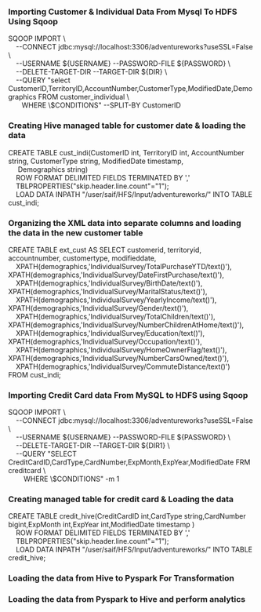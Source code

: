 <h3>Importing Customer & Individual Data From Mysql To HDFS Using Sqoop</h3>
<p>SQOOP IMPORT \<br>
&nbsp;&nbsp;&nbsp;&nbsp;--CONNECT jdbc:mysql://localhost:3306/adventureworks?useSSL=False \<br>
&nbsp;&nbsp;&nbsp;&nbsp;--USERNAME  ${USERNAME} --PASSWORD-FILE ${PASSWORD} \<br>
&nbsp;&nbsp;&nbsp;&nbsp;--DELETE-TARGET-DIR --TARGET-DIR ${DIR} \<br>
&nbsp;&nbsp;&nbsp;&nbsp;--QUERY "select CustomerID,TerritoryID,AccountNumber,CustomerType,ModifiedDate,Demographics FROM customer_individual \<br>
&nbsp;&nbsp;&nbsp;&nbsp;&nbsp;&nbsp;&nbsp;WHERE \$CONDITIONS" --SPLIT-BY CustomerID</p>

<h3>Creating Hive managed table for customer date & loading the data</h3>
<p>CREATE TABLE cust_indi(CustomerID int, TerritoryID int, AccountNumber string, CustomerType string, ModifiedDate timestamp, <br/>&nbsp;&nbsp;&nbsp;&nbsp; Demographics string) <br> 
   &nbsp;&nbsp;&nbsp;&nbsp;ROW FORMAT DELIMITED FIELDS TERMINATED BY ',' <br>
   &nbsp;&nbsp;&nbsp;&nbsp;TBLPROPERTIES("skip.header.line.count"="1");<br>
   &nbsp;&nbsp;&nbsp;&nbsp;LOAD DATA INPATH "/user/saif/HFS/Input/adventureworks/" INTO TABLE cust_indi;</p>

<h3>Organizing the XML data into separate columns and loading the data in the new customer table</h3>
<p>
 CREATE TABLE ext_cust AS SELECT customerid, territoryid, accountnumber, customertype, modifieddate, &nbsp;&nbsp;&nbsp;&nbsp;XPATH(demographics,'IndividualSurvey/TotalPurchaseYTD/text()'), XPATH(demographics,'IndividualSurvey/DateFirstPurchase/text()'), &nbsp;&nbsp;&nbsp;&nbsp;XPATH(demographics,'IndividualSurvey/BirthDate/text()'), XPATH(demographics,'IndividualSurvey/MaritalStatus/text()'), &nbsp;&nbsp;&nbsp;&nbsp;XPATH(demographics,'IndividualSurvey/YearlyIncome/text()'), XPATH(demographics,'IndividualSurvey/Gender/text()'), &nbsp;&nbsp;&nbsp;&nbsp;XPATH(demographics,'IndividualSurvey/TotalChildren/text()'), XPATH(demographics,'IndividualSurvey/NumberChildrenAtHome/text()'), &nbsp;&nbsp;&nbsp;&nbsp;XPATH(demographics,'IndividualSurvey/Education/text()'), XPATH(demographics,'IndividualSurvey/Occupation/text()'), &nbsp;&nbsp;&nbsp;&nbsp;XPATH(demographics,'IndividualSurvey/HomeOwnerFlag/text()'), XPATH(demographics,'IndividualSurvey/NumberCarsOwned/text()'), &nbsp;&nbsp;&nbsp;&nbsp;XPATH(demographics,'IndividualSurvey/CommuteDistance/text()')
<br>FROM cust_indi;</p>
<h3>Importing Credit Card data From MySQL to HDFS using Sqoop</h3>
<p>SQOOP IMPORT \<br>
&nbsp;&nbsp;&nbsp;&nbsp;--CONNECT jdbc:mysql://localhost:3306/adventureworks?useSSL=False \<br/>
&nbsp;&nbsp;&nbsp;&nbsp;--USERNAME ${USERNAME} --PASSWORD-FILE ${PASSWORD} \<br>
&nbsp;&nbsp;&nbsp;&nbsp;--DELETE-TARGET-DIR --TARGET-DIR ${DIR1} \<br>
&nbsp;&nbsp;&nbsp;&nbsp;--QUERY "SELECT CreditCardID,CardType,CardNumber,ExpMonth,ExpYear,ModifiedDate FRM creditcard \<br>
&nbsp;&nbsp;&nbsp;&nbsp; &nbsp;&nbsp; WHERE \$CONDITIONS" -m 1
</p>
<h3>Creating managed table for credit card & Loading the data</h3>
<p>CREATE TABLE credit_hive(CreditCardID int,CardType string,CardNumber bigint,ExpMonth int,ExpYear int,ModifiedDate timestamp ) <br>
 &nbsp;&nbsp;&nbsp;&nbsp;ROW FORMAT DELIMITED FIELDS TERMINATED BY ',' <br>
 &nbsp;&nbsp;&nbsp;&nbsp;TBLPROPERTIES("skip.header.line.count"="1");<br>
 &nbsp;&nbsp;&nbsp;&nbsp;LOAD DATA INPATH "/user/saif/HFS/Input/adventureworks/" INTO TABLE credit_hive;</p>

<h3>Loading the data from Hive to Pyspark For Transformation</h3>
<h3>Loading the data from Pyspark to Hive and perform analytics</h3>
